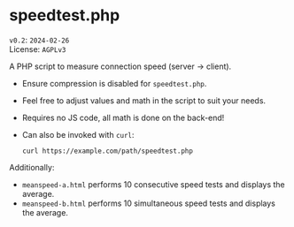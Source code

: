 # speedtest.php
`v0.2`: `2024-02-26`  
License: `AGPLv3`  

A PHP script to measure connection speed (server → client).  

* Ensure compression is disabled for `speedtest.php`.  
* Feel free to adjust values and math in the script to suit your needs.  
* Requires no JS code, all math is done on the back-end!
* Can also be invoked with `curl`:  
  
  ```
  curl https://example.com/path/speedtest.php
  ```

Additionally:

* `meanspeed-a.html` performs 10 consecutive speed tests and displays the average.
* `meanspeed-b.html` performs 10 simultaneous speed tests and displays the average.
